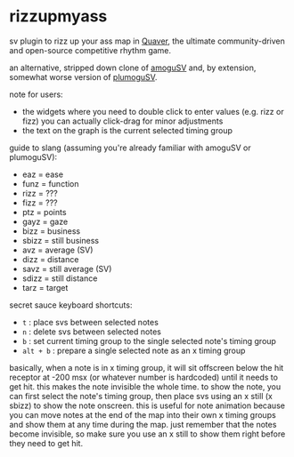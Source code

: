 # rizzupmyass
sv plugin to rizz up your ass map in [Quaver](https://github.com/Quaver),
the ultimate community-driven and open-source competitive rhythm game.

an alternative, stripped down clone of [amoguSV](https://github.com/kloi34/amoguSV)
and, by extension, somewhat worse version of [plumoguSV](https://github.com/ESV-Sweetplum/plumoguSV).

note for users:
- the widgets where you need to double click to enter values (e.g. rizz or fizz) you can actually click-drag for minor adjustments
- the text on the graph is the current selected timing group

guide to slang (assuming you're already familiar with amoguSV or plumoguSV):
- eaz = ease
- funz = function
- rizz = ???
- fizz = ???
- ptz = points
- gayz = gaze
- bizz = business
- sbizz = still business
- avz = average (SV)
- dizz = distance
- savz = still average (SV)
- sdizz = still distance
- tarz = target

secret sauce keyboard shortcuts:
- `t` : place svs between selected notes
- `n` : delete svs between selected notes
- `b` : set current timing group to the single selected note's timing group
- `alt + b` : prepare a single selected note as an x timing group

basically, when a note is in x timing group, it will sit offscreen below the hit receptor
at -200 msx (or whatever number is hardcoded) until it needs to get hit.
this makes the note invisible the whole time.
to show the note, you can first select the note's timing group,
then place svs using an x still (x sbizz) to show the note onscreen.
this is useful for note animation because you can move notes at the end of the map
into their own x timing groups and show them at any time during the map.
just remember that the notes become invisible, so make sure you use an x still
to show them right before they need to get hit.
